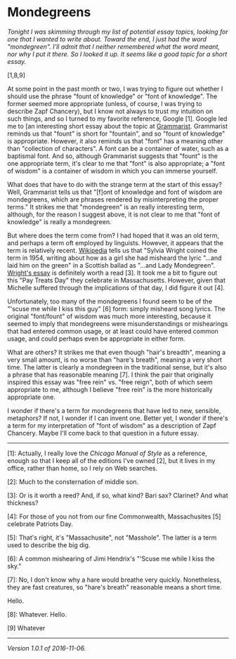 Mondegreens
===========

*Tonight I was skimming through my list of potential essay topics,
looking for one that I wanted to write about.  Toward the end, I just
had the word "mondegreen".  I'll admit that I neither remembered what
the word meant, nor why I put it there.  So I looked it up.  It seems
like a good topic for a short essay.*

[1,8,9]

At some point in the past month or two, I was trying to figure out whether
I should use the phrase "fount of knowledge" or "font of knowledge".
The former seemed more appropriate (unless, of course, I was trying to
describe Zapf Chancery), but I know not always to trust my intuition
on such things, and so I turned to my favorite reference, Google
[1].  Google led me to [an interesting short essay about the topic at
[Grammarist](http://grammarist.com/phrase/fount-of-knowledge-or-wisdom-vs-font-of-knowledge-or-wisdom/).
Grammarist reminds us that "fount" is short for "fountain", and so
"fount of knowledge" is appropriate.  However, it also reminds us that
"font" has a meaning other than "collection of characters".  A font can
be a container of water, such as a baptismal font.  And so, although
Grammarist suggests that "fount" is the one appropriate term, it's clear
to me that "font" is also appropriate; a "font of wisdom" is a container
of wisdom in which you can immerse yourself.

What does that have to do with the strange term at the start of this
essay?  Well, Grammarist tells us that "[f]ont of knowledge and font of
wisdom are mondegreens, which are phrases rendered by misinterpreting the
proper terms."  It strikes me that "mondegreen" is an really interesting
term, although, for the reason I suggest above, it is not clear to me that
"font of knowledge" is really a mondegreen.

But where does the term come from?  I had hoped that it was
an old term, and perhaps a term oft employed by linguists.
However, it appears that the term is relatively recent.
[Wikipedia](https://en.wikipedia.org/wiki/Mondegreen) tells
us that "Sylvia Wright coined the term in 1954, writing about
how as a girl she had misheard the lyric "...and laid him on the
green" in a Scottish ballad as "...and Lady Mondegreen".  [Wright's
essay](http://www.drapersguild.com/uploads/1/2/8/5/12854632/harpersmagazine-1954-11-0006768.pdf)
is definitely worth a read [3].  It took me a bit to figure out this
"Pay Treats Day" they celebrate in Massachusetts.  However, given that
Michelle suffered through the implications of that day, I did figure
it out [4].

Unfortunately, too many of the mondegreens I found seem to be of the
"'scuse me while I kiss this guy" [6] form: simply misheard song lyrics.
The original "font/fount" of wisdom was much more interesting, because it
seemed to imply that mondegreens were misunderstandings or mishearings
that had entered common usage, or at least could have entered common
usage, and could perhaps even be appropriate in either form.  

What are others?  It strikes me that even though "hair's breadth",
meaning a very small amount, is no worse than "hare's breath", meaning a
very short time.  The latter is clearly a mondegreen in the traditional
sense, but it's also a phrase that has reasonable meaning [7].  I think
the pair that originally inspired this essay was "free rein" vs.
"free reign", both of which seem appropriate to me, although
I believe "free rein" is the more historically appropriate one.


I wonder if there's a term for mondegreens that have led to new,
sensible, metaphors?  If not, I wonder if I can invent one.  Better yet,
I wonder if there's a term for my interpretation of "font of wisdom" as
a description of Zapf Chancery.  Maybe I'll come back to that question
in a future essay.

---

[1]: Actually, I really love the _Chicago Manual of Style_ as a reference,
enough so that I keep all of the editions I've owned [2], but it lives
in my office, rather than home, so I rely on Web searches.

[2]: Much to the consternation of middle son.

[3]: Or is it worth a reed?  And, if so, what kind?  Bari sax?  Clarinet?
And what thickness?

[4]: For those of you not from our fine Commonwealth, Massachusites [5]
celebrate Patriots Day.

[5]: That's right, it's "Massachusite", not "Masshole".  The latter is 
a term used to describe the big dig.

[6]: A common mishearing of Jimi Hendrix's "'Scuse me while I kiss the
sky."

[7]: No, I don't know why a hare would breathe very quickly.  Nonetheless,
they are fast creatures, so "hare's breath" reasonable means a short time.

Hello.

[8]: Whatever.  Hello.

[9] Whatever

---

*Version 1.0.1 of 2016-11-06.*

